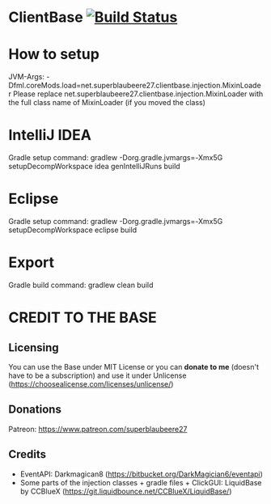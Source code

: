 # ClientBase [![Build Status](https://travis-ci.org/superblaubeere27/ClientBase.svg?branch=master)](https://travis-ci.org/superblaubeere27/ClientBase)


# How to setup

 JVM-Args: -Dfml.coreMods.load=net.superblaubeere27.clientbase.injection.MixinLoader Please replace net.superblaubeere27.clientbase.injection.MixinLoader with the full class name of MixinLoader (if you moved the class)

# IntelliJ IDEA
Gradle setup command: gradlew -Dorg.gradle.jvmargs=-Xmx5G setupDecompWorkspace idea genIntelliJRuns build

# Eclipse
Gradle setup command: gradlew -Dorg.gradle.jvmargs=-Xmx5G setupDecompWorkspace eclipse build

# Export
Gradle build command: gradlew clean build


# CREDIT TO THE BASE
## Licensing
You can use the Base under MIT License or you can **donate to me** (doesn't have to be a subscription)
and use it under Unlicense (https://choosealicense.com/licenses/unlicense/)
## Donations
Patreon: https://www.patreon.com/superblaubeere27
## Credits
- EventAPI: Darkmagican8 (https://bitbucket.org/DarkMagician6/eventapi)
- Some parts of the injection classes + gradle files + ClickGUI: LiquidBase by CCBlueX (https://git.liquidbounce.net/CCBlueX/LiquidBase/)
